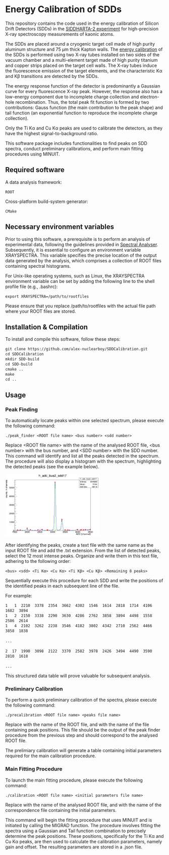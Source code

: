 # Energy Calibration of SDDs

This repository contains the code used in the energy calibration of Silicon Drift Detectors (SDDs) in the <a href="https://iopscience.iop.org/article/10.1088/1402-4896/ac7fc0">SIDDHARTA-2 experiment</a> for high-precision X-ray spectroscopy measurements of kaonic atoms. 

The SDDs are placed around a cryogenic target cell made of high purity aluminum structure and 75 µm thick Kapton walls. 
The <a href="https://iopscience.iop.org/article/10.1088/1402-4896/ac95da">energy calibration</a> of the SDDs is performed using two X-ray tubes installed on two sides of the vacuum chamber and a multi-element target made of high purity titanium and copper strips placed on the target cell walls. The X-ray tubes induce the fluorescence emission of the target elements, and the characteristic Kα and Kβ transitions are detected by the SDDs. 

The energy response function of the detector is predominantly a Gaussian curve for every fluorescence X-ray peak. However, the response also has a low-energy component due to incomplete charge collection and electron-hole recombination. 
Thus, the total peak fit function is formed by two contributions: Gauss function (the main contribution to the peak shape) and tail function (an exponential function to reproduce the incomplete charge collection).

Only the Ti Kα and Cu Kα peaks are used to calibrate the detectors, as they have the highest signal-to-background ratio. 


This software package includes functionalities to find peaks on SDD spectra, conduct preliminary calibrations, and perform main fitting procedures using MINUIT. 

## Required software

A data analysis framework:

    ROOT 

Cross-platform build-system generator:

    CMake

## Necessary environment variables

Prior to using this software, a prerequisite is to perform an analysis of experimental data, following the guidelines provided in <a href="https://github.com/alex-nuclearboy/SpectrumAnalyser">Spectral Analyser</a>. 
Subsequently, it is essential to configure an environment variable XRAYSPECTRA. This variable specifies the precise location of the output data generated by the analysis, which comprises a collection of ROOT files containing spectral histograms.

For Unix-like operating systems, such as Linux, the XRAYSPECTRA environment variable can be set by adding the following line to the shell profile file (e.g., .bashrc):

    export XRAYSPECTRA=/path/to/rootfiles

Please ensure that you replace /path/to/rootfiles with the actual file path where your ROOT files are stored. 

## Installation & Compilation

To install and compile this software, follow these steps:

    git clone https://github.com/alex-nuclearboy/SDDCalibration.git
    cd SDDCalibration
    mkdir SDD-build
    cd SDD-build
    cmake ..
    make
    cd ..

## Usage

### Peak Finding

To automatically locate peaks within one selected spectrum, please execute the following command:

    ./peak_finder <ROOT file name> <bus number> <sdd number>

Replace \<ROOT file name> with the name of the analysed ROOT file, \<bus number> with the bus number, and \<SDD number> with the SDD number. 
This command will identify and list all the peaks detected in the spectrum.
The procedure will also display a histogram with the spectrum, highlighting the detected peaks (see the example below).

<img src="examples/eg_adc_spec_pf_bus2_sdd17.png" alt="SDD Spectrum" width="300" height="200">

After identifying the peaks, create a text file with the same name as the input ROOT file and add the .txt extension. 
From the list of detected peaks, select the 12 most intense peaks. Organize and write them in this text file, adhering to the following order: 

    <bus> <sdd> <Ti Kα> <Cu Kα> <Ti Kβ> <Cu Kβ> <Remaining 8 peaks>

Sequentially execute this procedure for each SDD and write the positions of the identified peaks in each subsequent line of the file.

For example:

    1   1  2210  3378  2354  3662  4302  1546  1614  2818  1714  4106  1682  3894
    1   2  2150  3338  2290  3630  4286  2762  3858  3894  4498  1558  2586  2614
    1   4  2102  3262  2238  3546  4182  3802  4342  2710  2562  4466  3858  1838

    ...

    2  17  1990  3098  2122  3370  2582  3978  2426  3494  4490  3590  2810  1618

    ...

This structured data table will prove valuable for subsequent analysis.

### Preliminary Calibration

To perform a quick preliminary calibration of the spectra, please execute the following command:

    ./precalibration <ROOT file name> <peaks file name>

Replace <ROOT file name> with the name of the ROOT file, and <peaks file name> with the name of the file containing peak positions. This file should be the output of the peak finder procedure from the previous step and should correspond to the analysed ROOT file.

The prelimiary calibration will generate a table containing initial parameters required for the main calibration procedure.

### Main Fitting Procedure

To launch the main fitting procedure, please execute the following command:

    ./calibration <ROOT file name> <initial parameters file name>

Replace <ROOT file name> with the name of the analysed ROOT file, and <initial parameters file name> with the name of the correspondence file containing the initial parameters.

This command will begin the fitting procedure that uses MINUIT and is initiated by calling the MIGRAD function. 
The procedure involves fitting the spectra using a Gaussian and Tail function combination to precisely determine the peak positions. 
These positions, specifically for the Ti Kα and Cu Kα peaks, are then used to calculate the calibration parameters, namely gain and offset. 
The resulting parameters are stored in a .json file.
